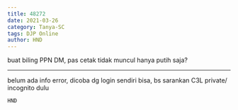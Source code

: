 ```yaml
---
title: 48272
date: 2021-03-26
category: Tanya-SC
tags: DJP Online
author: HND
---
```


buat biling PPN DM, pas cetak tidak muncul hanya putih saja?

---

belum ada info error, dicoba dg login sendiri bisa, bs sarankan C3L private/ incognito dulu

`HND`
